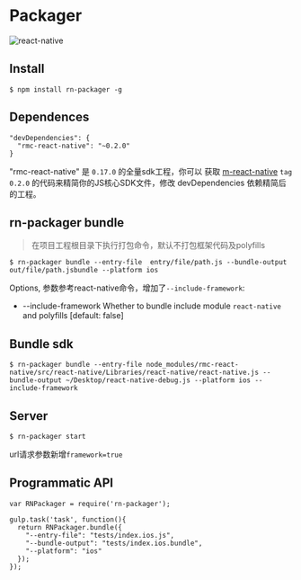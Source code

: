 # Packager

![react-native](https://img.shields.io/badge/react--native-%3D_0.17.0-green.svg)

## Install

```
$ npm install rn-packager -g
```

## Dependences

```
"devDependencies": {
  "rmc-react-native": "~0.2.0"
}
```
"rmc-react-native" 是 `0.17.0` 的全量sdk工程，你可以 获取 [m-react-native](https://github.com/react-component/m-react-native) `tag 0.2.0` 的代码来精简你的JS核心SDK文件，修改 devDependencies 依赖精简后的工程。

## rn-packager bundle
> 在项目工程根目录下执行打包命令，默认不打包框架代码及polyfills

```
$ rn-packager bundle --entry-file  entry/file/path.js --bundle-output out/file/path.jsbundle --platform ios
```

Options, 参数参考react-native命令，增加了`--include-framework`:

*  --include-framework  Whether to bundle include module `react-native` and polyfills                          [default: false]
    

## Bundle sdk

```
$ rn-packager bundle --entry-file node_modules/rmc-react-native/src/react-native/Libraries/react-native/react-native.js --bundle-output ~/Desktop/react-native-debug.js --platform ios --include-framework
```

## Server

```
$ rn-packager start
```
url请求参数新增`framework=true` 

## Programmatic API
```
var RNPackager = require('rn-packager');

gulp.task('task', function(){
  return RNPackager.bundle({
    "--entry-file": "tests/index.ios.js",
    "--bundle-output": "tests/index.ios.bundle",
    "--platform": "ios"
  });
});
```
